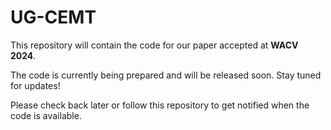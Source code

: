 # UG-CEMT

This repository will contain the code for our paper accepted at **WACV 2024**.

The code is currently being prepared and will be released soon. Stay tuned for updates!

Please check back later or follow this repository to get notified when the code is available.
